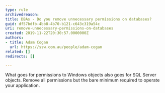 ```yaml
---
type: rule
archivedreason: 
title: DBAs - Do you remove unnecessary permissions on databases?
guid: df57bdfb-4bb8-4b70-b121-c643c319a54c
uri: remove-unnecessary-permissions-on-databases
created: 2019-11-22T20:30:57.0000000Z
authors:
- title: Adam Cogan
  url: https://ssw.com.au/people/adam-cogan
related: []
redirects: []

---
```


What goes for permissions to Windows objects also goes for SQL Server objects. Remove all permissions but the bare minimum required to operate your application.

<!--endintro-->
